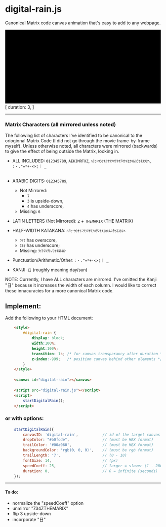 # digital-rain.js
Canonical Matrix code canvas animation that's easy to add to any webpage.

![Alt text](example.gif)
<br>[ duration: 3, ]

<hr>

### Matrix Characters (all mirrored unless noted)
The following list of characters I've identified to be canonical to the oriogional Matrix Code (I did not go through the movie frame-by-frame myself). Unless otherwise noted, all characters were mirrored (backwards) to give the effect of being outside the Matrix, looking in.

- ALL INCLUDED: `012345789`, `AEHIMRTXZ`, `ﾊﾐﾋｰｳｼﾅﾓﾆｻﾜﾂｵﾘｱﾎﾃﾏｹﾒｴｶｷﾑﾕﾗｾﾈｽﾀﾇﾍ`, `:・."=*+-<>¦｜ _ `
<br><br>
- ARABIC DIGITS: `012345789`, 
    - Not Mirrored: 
        - `7`
        - `3` is upside-down, 
        - `4` has underscore, 
    - Missing: `6`

- LATIN LETTERS (Not Mirrored): `Z` + `THEMARIX` (THE MATRIX)

- HALF-WIDTH KATAKANA: `ﾊﾐﾋｰｳｼﾅﾓﾆｻﾜﾂｵﾘｱﾎﾃﾏｹﾒｴｶｷﾑﾕﾗｾﾈｽﾀﾇﾍ`
    - `ｳｵｹ` has overscore, 
    - `ﾈﾎﾔ` has underscore;
    - Missing: `ｦｲｸｺｿﾁﾄﾉﾌﾔﾖﾙﾚﾛﾝ`

- Punctuation/Arithmetic/Other: `:・."=*+-<>¦｜ _`

- KANJI: `日` (roughly meaning day/sun)

NOTE: Currently, I have ALL characters are mirrored. I've omitted the Kanji "日" because it increases the width of each column. 
I would like to correct these innacuracies for a more canonical Matrix code.

## Implement:
Add the following to your HTML document:
```html
    <style>
        #digital-rain {
            display: block;
            width:100%;
            height:100%;
            transition: 1s; /* for canvas transparancy after duration */
            z-index:-999;   /* position canvas behind other elements */
        }
    </style>

    <canvas id="digital-rain"></canvas>

    <script src="digital-rain.js"></script>
    <script>
        startDigitalRain();
    </script>
```

### or with options:
```javascript      
    startDigitalRain({
        canvasID: 'digital-rain',           // id of the target canvas element
        dropColor: "#b0fcde",               // (must be HEX format)
        trailColor: '#00a060',              // (must be HEX format)
        backgroundColor: 'rgb(0, 0, 0)',    // (must be rgb format)
        trailLength: '7',                   // (0 - 10)
        fontSize: 14,                       // (px)
        speedCoeff: 25,                     // larger = slower (1 - 200)
        duration: 0,                        // 0 = infinite (seconds)
    });
```
<hr>

#### To do:
- normalize the "speedCoeff" option
- unmirror "734ZTHEMARIX"
- flip 3 upside-down
- incorporate "日"
